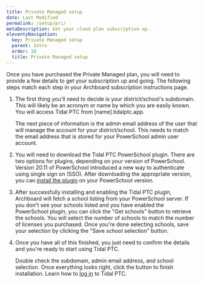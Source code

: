 ```yaml
---
title: Private Managed setup
date: Last Modified
permalink: /setup/pri/
metaDescription: Get your cloud plan subscription up.
eleventyNavigation:
  key: Private Managed setup
  parent: Intro
  order: 10
  title: Private Managed setup
---
```


Once you have purchased the Private Managed plan, you will need to provide a few details to get your subscription up and going. The following steps match each step in your Archboard subscription instructions page.

1. The first thing you'll need to decide is your district/school's subdomain. This will likely be an acronym or name by which you are easily known. You will access Tidal PTC from [name].tidalptc.app.

    The next piece of information is the admin email address of the user that will manage the account for your district/school. This needs to match the email address that is stored for your PowerSchool admin user account.

2. You will need to download the Tidal PTC PowerSchool plugin. There are two options for plugins, depending on your version of PowerSchool. Version 20.11 of PowerSchool introduced a new way to authenticate using single sign on (SSO). After downloading the appropriate version, you can [install the plugin](/setup/plugin-install/) on your PowerSchool version.

3. After successfully installing and enabling the Tidal PTC plugin, Archboard will fetch a school listing from your PowerSchool server. If you don't see your schools listed and you have enabled the PowerSchool plugin, you can click the "Get schools" button to retrieve the schools. You will select the number of schools to match the number of licenses you purchased. Once you're done selecting schools, save your selection by clicking the "Save school selection" button.

4. Once you have all of this finished, you just need to confirm the details and you're ready to start using Tidal PTC.

    Double check the subdomain, admin email address, and school selection. Once everything looks right, click the button to finish installation. Learn how to [log in](/authentication) to Tidal PTC.